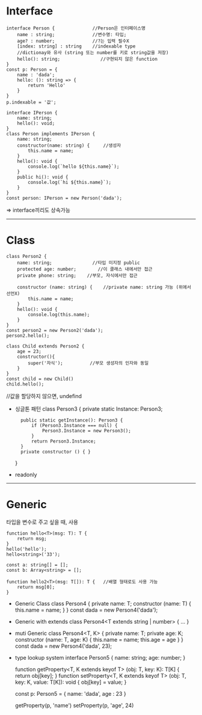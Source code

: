 # Interface
    interface Person {              //Person은 인터페이스명
        name : string;              //변수명: 타입;
        age? : number;              //?는 입력 필수X
        [index: string] : string    //indexable type
        //dictionay와 유사 (string 또는 number를 키로 string값을 저장)
        hello(): string;               //구현되지 않은 function
    }
    const p: Person = {
        name : 'dada';
        hello: (): string => {
            return 'Hello'
        }
    }
    p.indexable = '값';

    interface IPerson {
        name: string;
        hello(): void;
    }
    class Person implements IPerson {
        name: string;
        constructor(name: string) {     //생성자
            this.name = name;
        }
        hello(): void {
            console.log(`hello ${this.name}`);
        }
        public hi(): void {
            console.log(`hi ${this.name}`);
        }
    }
    const person: IPerson = new Person('dada');

=> interface끼리도 상속가능


--------------------------------------------------------------

# Class
    class Person2 {
        name: string;               //타입 미지정 public
        protected age: number;        //이 클래스 내에서만 접근
        private phone: string;    //부모, 자식에서만 접근

        constructor (name: string) {    //private name: string 가능 (위에서 선언X)
            this.name = name;   
        }
        hello(): void {
            console.log(this.name);
        }
    }
    const person2 = new Person2('dada');
    person2.hello();

    class Child extends Person2 {
        age = 23;
        constructor(){
            super('자식');          //부모 생성자의 인자와 동일
        }
    }
    const child = new Child()
    child.hello();

//값을 할당하지 않으면, undefind

- 싱글톤 패턴
    class Person3 {
        private static Instance: Person3;

        public static getInstance(): Person3 {
            if (Person3.Instance === null) {
                Person3.Instance = new Person3();
            }
            return Person3.Instance;
        }
        private constructor () { }
    }

- readonly


--------------------------------------------------------------

# Generic
타입을 변수로 주고 싶을 때, 사용

    function hello<T>(msg: T): T {
        return msg;
    }
    hello('hello');
    hello<string>('33');

    const a: string[] = [];
    const b: Array<string> = [];

    function hello2<T>(msg: T[]): T {   //배열 형태로도 사용 가능
        return msg[0];
    }

- Generic Class
    class Person4<T> {
        private name: T;
        constructor (name: T) {
            this.name = name;
        }
    }
    const dada = new Person4('dada');

- Generic with extends
    class Person4<T extends string | number> { ... }

- muti Generic
    class Person4<T, K> {
        private name: T;
        private age: K;
        constructor (name: T, age: K) {
            this.name = name;
            this.age = age
        }
    }
    const dada = new Person4('dada', 23);

- type lookup system
    interface Person5 {
        name: string;
        age: number;
    }

    function getProperty<T, K extends keyof T> (obj: T, key: K): T[K] {
        return obj[key];
    }
    function setProperty<T, K extends keyof T> (obj: T, key: K, value: T[K]): void {
        obj[key] = value;
    }

    const p: Person5 = {
        name: 'dada',
        age : 23
    }

    getProperty(p, 'name')
    setProperty(p, 'age', 24)